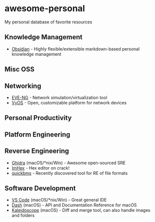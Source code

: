 # awesome-personal
My personal database of favorite resources


## Knowledge Management
- [Obsidian](https://obsidian.md) - Highly flexible/extensible markdown-based personal knowledge management


## Misc OSS


## Networking
- [EVE-NG](https://www.eve-ng.net) - Network simulation/virtualization tool
- [VyOS](https://vyos.io) - Open, customizable platform for network devices


## Personal Productivity


## Platform Engineering


## Reverse Engineering
- [Ghidra](https://ghidra-sre.org) (macOS/*nix/Win) - Awesome open-sourced SRE
- [ImHex](https://imhex.werwolv.net) - Hex editor on crack!
- [quickbms](https://aluigi.altervista.org/quickbms.htm) - Recently discovered tool for RE of file formats


## Software Development
- [VS Code](https://code.visualstudio.com) (macOS/*nix/Win) - Great general IDE
- [Dash](https://kapeli.com/dash) (macOS) - API and Documentation Reference for macOS
- [Kaleidoscope](https://kaleidoscope.app) (macOS) - Diff and merge tool, can also handle images and folders